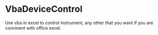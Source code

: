 # VbaDeviceControl
Use vba in excel to control instrument, any other that you want if you are convinent with office excel.
